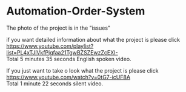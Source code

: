 # Automation-Order-System

The photo of the project is in the "issues"

if you want detailed information about what the project is please click                    
https://www.youtube.com/playlist?list=PL4xTJlVkfPjqfaa21TgwBZSZEwzZcEXI-                
Total 5 minutes 35 seconds English spoken video.

If you just want to take o look what the project is please click
https://www.youtube.com/watch?v=0tG7-icUF8A              
Total 1 minute 22 seconds silent video.
